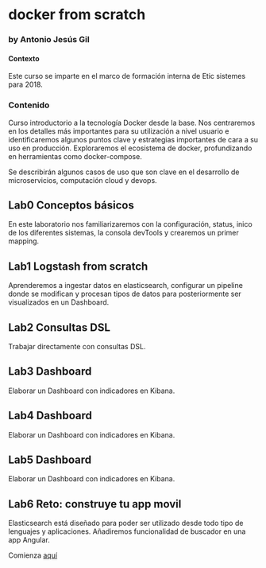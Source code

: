 # docker from scratch
### by Antonio Jesús Gil 
#### Contexto
Este curso se imparte en el marco de formación interna de Etic sistemes para 2018.
### Contenido
Curso introductorio a la tecnología Docker desde la base. Nos centraremos en los detalles más importantes para su utilización a nivel usuario e identificaremos algunos puntos clave y estrategias importantes de cara a su uso en producción. Exploraremos el ecosistema de docker, profundizando en herramientas como docker-compose.

Se describirán algunos casos de uso que son clave en el desarrollo de microservicios, computación cloud y devops.

## Lab0 Conceptos básicos
En este laboratorio nos familiarizaremos con la configuración, status, inico de los diferentes sistemas, la consola devTools y crearemos un primer mapping.

## Lab1 Logstash from scratch
Aprenderemos a ingestar datos en elasticsearch, configurar un pipeline donde se modifican y procesan tipos de datos para posteriormente ser visualizados en un Dashboard.

## Lab2 Consultas DSL
Trabajar directamente con consultas DSL.

## Lab3 Dashboard
Elaborar un Dashboard con indicadores en Kibana.

## Lab4 Dashboard
Elaborar un Dashboard con indicadores en Kibana.

## Lab5 Dashboard
Elaborar un Dashboard con indicadores en Kibana.

## Lab6 Reto: construye tu app movil
Elasticsearch está diseñado para poder ser utilizado desde todo tipo de lenguajes y aplicaciones. Añadiremos funcionalidad de buscador en una app Angular.

Comienza [aquí](./dockerScratch.md)
